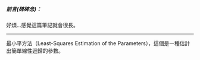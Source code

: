 ##### 前言(碎碎念)：
好煩...感覺這篇筆記就會很長。
- - -
最小平方法（Least-Squares Estimation of the Parameters），這個是一種估計出簡單線性迴歸的參數。